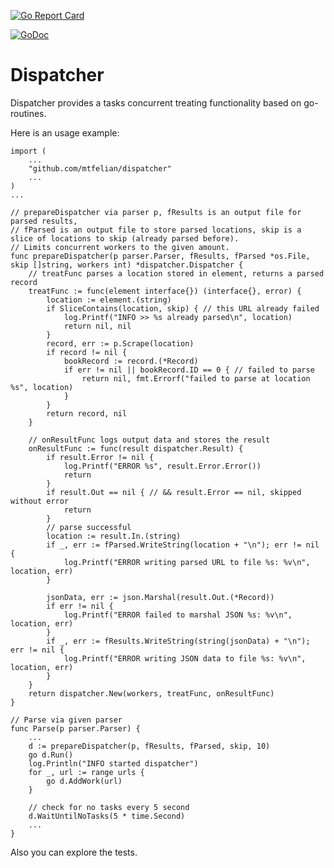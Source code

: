 [![Go Report Card](https://goreportcard.com/badge/github.com/mtfelian/dispatcher)](https://goreportcard.com/report/github.com/mtfelian/dispatcher)

[![GoDoc](https://godoc.org/github.com/mtfelian/dispatcher?status.png)](http://godoc.org/github.com/mtfelian/dispatcher)

# Dispatcher

Dispatcher provides a tasks concurrent treating functionality based
on go-routines.

Here is an usage example:

```
import (
    ...
    "github.com/mtfelian/dispatcher"
    ...
)
...

// prepareDispatcher via parser p, fResults is an output file for parsed results,
// fParsed is an output file to store parsed locations, skip is a slice of locations to skip (already parsed before).
// Limits concurrent workers to the given amount.
func prepareDispatcher(p parser.Parser, fResults, fParsed *os.File, skip []string, workers int) *dispatcher.Dispatcher {
	// treatFunc parses a location stored in element, returns a parsed record
	treatFunc := func(element interface{}) (interface{}, error) {
		location := element.(string)
		if SliceContains(location, skip) { // this URL already failed
			log.Printf("INFO >> %s already parsed\n", location)
			return nil, nil
		}
		record, err := p.Scrape(location)
		if record != nil {
			bookRecord := record.(*Record)
			if err != nil || bookRecord.ID == 0 { // failed to parse
				return nil, fmt.Errorf("failed to parse at location %s", location)
			}
		}
		return record, nil
	}

	// onResultFunc logs output data and stores the result
	onResultFunc := func(result dispatcher.Result) {
		if result.Error != nil {
			log.Printf("ERROR %s", result.Error.Error())
			return
		}
		if result.Out == nil { // && result.Error == nil, skipped without error
			return
		}
		// parse successful
		location := result.In.(string)
		if _, err := fParsed.WriteString(location + "\n"); err != nil {
			log.Printf("ERROR writing parsed URL to file %s: %v\n", location, err)
		}

		jsonData, err := json.Marshal(result.Out.(*Record))
		if err != nil {
			log.Printf("ERROR failed to marshal JSON %s: %v\n", location, err)
		}
		if _, err := fResults.WriteString(string(jsonData) + "\n"); err != nil {
			log.Printf("ERROR writing JSON data to file %s: %v\n", location, err)
		}
	}
	return dispatcher.New(workers, treatFunc, onResultFunc)
}

// Parse via given parser
func Parse(p parser.Parser) {
    ...
    d := prepareDispatcher(p, fResults, fParsed, skip, 10)
	go d.Run()
	log.Println("INFO started dispatcher")
	for _, url := range urls {
		go d.AddWork(url)
	}

	// check for no tasks every 5 second
	d.WaitUntilNoTasks(5 * time.Second)
	...
}
```

Also you can explore the tests.